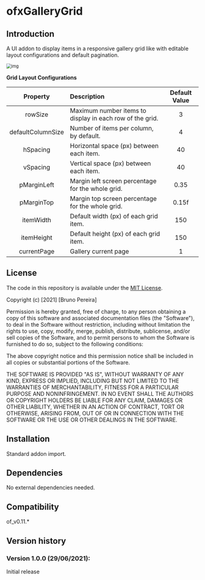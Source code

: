 ofxGalleryGrid
=====================================

Introduction
------------
A UI addon to display items in a responsive gallery grid like with editable layout configurations and default pagination. 

<img src="https://i.gyazo.com/f3732bd46af14d12fdac2d46d79f3df3.jpg" alt="img" style="zoom: 80%;" />



**Grid Layout Configurations**

|     Property      | Description                                              | Default Value |
| :---------------: | :------------------------------------------------------- | :-----------: |
|      rowSize      | Maximum number items to display in each row of the grid. |       3       |
| defaultColumnSize | Number of items per column, by default.                  |       4       |
|     hSpacing      | Horizontal space (px) between each item.                 |      40       |
|     vSpacing      | Vertical space (px) between each item.                   |      40       |
|    pMarginLeft    | Margin left screen percentage for the whole grid.        |     0.35      |
|    pMarginTop     | Margin top screen percentage for the whole grid.         |     0.15f     |
|     itemWidth     | Default width (px) of each grid item.                    |      150      |
|    itemHeight     | Default height (px) of each grid item.                   |      150      |
|    currentPage    | Gallery current page                                     |       1       |



License
-------
The code in this repository is available under the [MIT License](https://secure.wikimedia.org/wikipedia/en/wiki/Mit_license).

Copyright (c) [2021] [Bruno Pereira]

Permission is hereby granted, free of charge, to any person obtaining a copy of this software and associated documentation files (the "Software"), to deal in the Software without restriction, including without limitation the rights to use, copy, modify, merge, publish, distribute, sublicense, and/or sell copies of the Software, and to permit persons to whom the Software is furnished to do so, subject to the following conditions:

The above copyright notice and this permission notice shall be included in all copies or substantial portions of the Software.

THE SOFTWARE IS PROVIDED "AS IS", WITHOUT WARRANTY OF ANY KIND, EXPRESS OR IMPLIED, INCLUDING BUT NOT LIMITED TO THE WARRANTIES OF MERCHANTABILITY, FITNESS FOR A PARTICULAR PURPOSE AND NONINFRINGEMENT. IN NO EVENT SHALL THE AUTHORS OR COPYRIGHT HOLDERS BE LIABLE FOR ANY CLAIM, DAMAGES OR OTHER LIABILITY, WHETHER IN AN ACTION OF CONTRACT, TORT OR OTHERWISE, ARISING FROM, OUT OF OR IN CONNECTION WITH THE SOFTWARE OR THE USE OR OTHER DEALINGS IN THE SOFTWARE.



Installation
------------
Standard addon import. 

Dependencies
------------
No external dependencies needed.

Compatibility
------------
of_v0.11.*

Version history
------------
### Version 1.0.0 (29/06/2021):
Initial release

